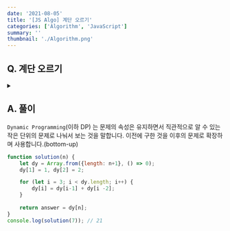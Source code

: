 ```yaml
---
date: '2021-08-05'
title: '[JS Algo] 계단 오르기'
categories: ['Algorithm', 'JavaScript']
summary: ''
thumbnail: './Algorithm.png'
---
```


## Q. 계단 오르기

<details>
<summary></summary>
<div markdown="1">       
계단을 오를 때, 한 번에 한 계단 또는 두 계단씩 올라갑니다. 총 N 계단을 올라가야 할 경우 그 방법의 수가 몇 가지인지 반환해야 합니다.
</div>
</details>

## A. 풀이
`Dynamic Programming`(이하 DP) 는 문제의 속성은 유지하면서 직관적으로 알 수 있는 작은 단위의 문제로 나눠서 보는 것을 말합니다. 이전에 구한 것을 이후의 문제로 확장하며 사용합니다.(bottom-up) <br>

```javascript
function solution(n) {
    let dy = Array.from({length: n+1}, () => 0);
    dy[1] = 1, dy[2] = 2;

    for (let i = 3; i < dy.length; i++) {
        dy[i] = dy[i-1] + dy[i -2];
    }
    
    return answer = dy[n];
}
console.log(solution(7)); // 21
```